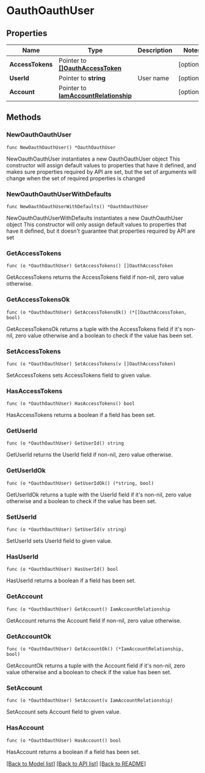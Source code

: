# OauthOauthUser

## Properties

Name | Type | Description | Notes
------------ | ------------- | ------------- | -------------
**AccessTokens** | Pointer to [**[]OauthAccessToken**](oauth.AccessToken.md) |  | [optional] 
**UserId** | Pointer to **string** | User name | [optional] 
**Account** | Pointer to [**IamAccountRelationship**](iam.Account.Relationship.md) |  | [optional] 

## Methods

### NewOauthOauthUser

`func NewOauthOauthUser() *OauthOauthUser`

NewOauthOauthUser instantiates a new OauthOauthUser object
This constructor will assign default values to properties that have it defined,
and makes sure properties required by API are set, but the set of arguments
will change when the set of required properties is changed

### NewOauthOauthUserWithDefaults

`func NewOauthOauthUserWithDefaults() *OauthOauthUser`

NewOauthOauthUserWithDefaults instantiates a new OauthOauthUser object
This constructor will only assign default values to properties that have it defined,
but it doesn't guarantee that properties required by API are set

### GetAccessTokens

`func (o *OauthOauthUser) GetAccessTokens() []OauthAccessToken`

GetAccessTokens returns the AccessTokens field if non-nil, zero value otherwise.

### GetAccessTokensOk

`func (o *OauthOauthUser) GetAccessTokensOk() (*[]OauthAccessToken, bool)`

GetAccessTokensOk returns a tuple with the AccessTokens field if it's non-nil, zero value otherwise
and a boolean to check if the value has been set.

### SetAccessTokens

`func (o *OauthOauthUser) SetAccessTokens(v []OauthAccessToken)`

SetAccessTokens sets AccessTokens field to given value.

### HasAccessTokens

`func (o *OauthOauthUser) HasAccessTokens() bool`

HasAccessTokens returns a boolean if a field has been set.

### GetUserId

`func (o *OauthOauthUser) GetUserId() string`

GetUserId returns the UserId field if non-nil, zero value otherwise.

### GetUserIdOk

`func (o *OauthOauthUser) GetUserIdOk() (*string, bool)`

GetUserIdOk returns a tuple with the UserId field if it's non-nil, zero value otherwise
and a boolean to check if the value has been set.

### SetUserId

`func (o *OauthOauthUser) SetUserId(v string)`

SetUserId sets UserId field to given value.

### HasUserId

`func (o *OauthOauthUser) HasUserId() bool`

HasUserId returns a boolean if a field has been set.

### GetAccount

`func (o *OauthOauthUser) GetAccount() IamAccountRelationship`

GetAccount returns the Account field if non-nil, zero value otherwise.

### GetAccountOk

`func (o *OauthOauthUser) GetAccountOk() (*IamAccountRelationship, bool)`

GetAccountOk returns a tuple with the Account field if it's non-nil, zero value otherwise
and a boolean to check if the value has been set.

### SetAccount

`func (o *OauthOauthUser) SetAccount(v IamAccountRelationship)`

SetAccount sets Account field to given value.

### HasAccount

`func (o *OauthOauthUser) HasAccount() bool`

HasAccount returns a boolean if a field has been set.


[[Back to Model list]](../README.md#documentation-for-models) [[Back to API list]](../README.md#documentation-for-api-endpoints) [[Back to README]](../README.md)


